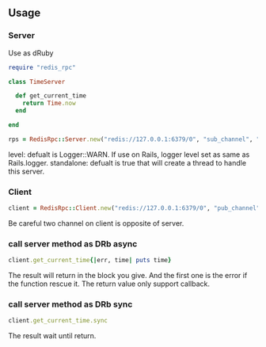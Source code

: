 ## Usage

### Server

Use as dRuby

```ruby
require "redis_rpc"

class TimeServer

  def get_current_time
    return Time.now
  end

end

rps = RedisRpc::Server.new("redis://127.0.0.1:6379/0", "sub_channel", "pub_channel", TimeServer.new, level: Logger::WARN, standalone: false)

```

level: defualt is Logger::WARN. If use on Rails, logger level set as same as Rails.logger.
standalone: defualt is true that will create a thread to handle this server.

### Client

```ruby
client = RedisRpc::Client.new("redis://127.0.0.1:6379/0", "pub_channel", "sub_channel")

```

Be careful two channel on client is opposite of server.

### call server method as DRb async

```ruby
client.get_current_time{|err, time| puts time}
```

The result will return in the block you give. And the first one is the error if the function rescue it. The return value only support callback.


### call server method as DRb sync

```ruby
client.get_current_time.sync
```

The result wait until return.